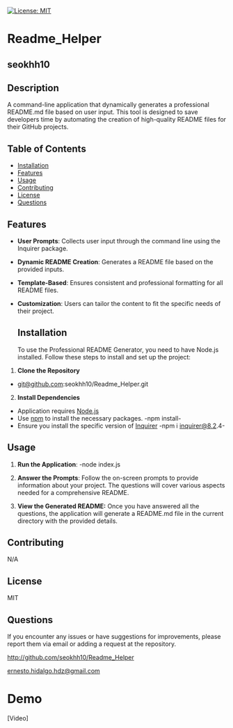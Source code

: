 
  [![License: MIT](https://img.shields.io/badge/license-MIT-green)](https://opensource.org/licenses/MIT)
  # Readme_Helper
  ## seokhh10


  ## Description

  A command-line application that dynamically generates a professional README.md file based on user input. This tool is designed to save developers time by automating the creation of high-quality README files for their GitHub projects.

  ## Table of Contents
  * [Installation](#installation)
  * [Features](#features)
  * [Usage](#usage)
  * [Contributing](#contributing)
  * [License](#license)
  * [Questions](#questions)

  ## Features

- **User Prompts**: Collects user input through the command line using the Inquirer package.
- **Dynamic README Creation**: Generates a README file based on the provided inputs.
- **Template-Based**: Ensures consistent and professional formatting for all README files.
- **Customization**: Users can tailor the content to fit the specific needs of their project.


  ## Installation

  To use the Professional README Generator, you need to have Node.js installed. Follow these steps to install and set up the project:

1. **Clone the Repository**
  - git@github.com:seokhh10/Readme_Helper.git

2. **Install Dependencies**
  - Application requires [Node.js](https://nodejs.org/)
  - Use [npm](https://www.npmjs.com/) to install the necessary packages.
   -npm install-
  - Ensure you install the specific version of [Inquirer](https://www.npmjs.com/package/inquirer/v/8.2.4)
   -npm i inquirer@8.2.4-

  ## Usage

  1. **Run the Application**:
 -node index.js

 2. **Answer the Prompts**:
 Follow the on-screen prompts to provide information about your project. The questions will cover various aspects needed for a comprehensive README.

 3. **View the Generated README:**
 Once you have answered all the questions, the application will generate a README.md file in the current directory with the provided details.

  ## Contributing

  N/A

  ## License

  MIT

  ## Questions

  If you encounter any issues or have suggestions for improvements, please report them via email or adding a request at the repository.

  http://github.com/seokhh10/Readme_Helper


  ernesto.hidalgo.hdz@gmail.com

   # Demo
 [Video]  


